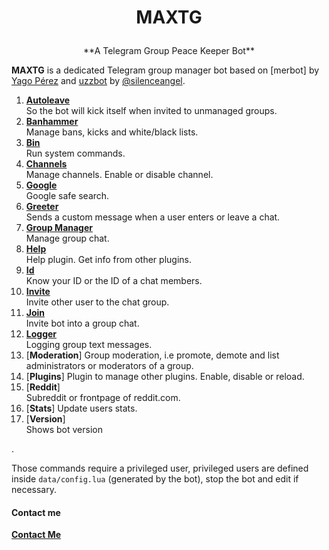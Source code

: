 # <p align="center">MAXTG

<p align="center">**A Telegram Group Peace Keeper Bot**


**MAXTG** is a dedicated Telegram group manager bot based on [merbot] by [Yago Pérez](https://telegram.me/yago_perez) and [uzzbot](https://github.com/uziins/uzzbot) by [@silenceangel](https://telegram.me/silenceangel).

1. [**Autoleave**](https://github.com/rizaumami/MAXTG/wiki/Plugins#autoleave)  
So the bot will kick itself when invited to unmanaged groups.
2. [**Banhammer**](https://github.com/rizaumami/MAXTG/wiki/Plugins#banhammer)  
Manage bans, kicks and white/black lists.
3. [**Bin**](https://github.com/rizaumami/MAXTG/wiki/Plugins#bin)  
Run system commands.
4. [**Channels**](https://github.com/rizaumami/MAXTG/wiki/Plugins#channels)  
Manage channels. Enable or disable channel.
5. [**Google**](https://github.com/rizaumami/MAXTG/wiki/Plugins#google)  
Google safe search.
6. [**Greeter**](https://github.com/rizaumami/MAXTG/wiki/Plugins#greeter)  
Sends a custom message when a user enters or leave a chat.
7. [**Group Manager**](https://github.com/rizaumami/MAXTG/wiki/Plugins#groupmanager)  
Manage group chat.
8. [**Help**](https://github.com/rizaumami/MAXTG/wiki/Plugins#help)  
Help plugin. Get info from other plugins.
9. [**Id**](https://github.com/rizaumami/MAXTG/wiki/Plugins#id)  
Know your ID or the ID of a chat members.
10. [**Invite**](https://github.com/rizaumami/MAXTG/wiki/Plugins#invite)  
Invite other user to the chat group.
11. [**Join**](https://github.com/rizaumami/MAXTG/wiki/Plugins#join)  
Invite bot into a group chat.
12. [**Logger**](https://github.com/rizaumami/MAXTG/wiki/Plugins#logger)  
Logging group text messages.
13. [**Moderation**] 
Group moderation, i.e promote, demote and list administrators or moderators of a group.
14. [**Plugins**]
Plugin to manage other plugins. Enable, disable or reload.
15. [**Reddit**]  
Subreddit or frontpage of reddit.com.
16. [**Stats**]
Update users stats.
17. [**Version**]  
Shows bot version

.

Those commands require a privileged user, privileged users are defined inside `data/config.lua` (generated by the bot), stop the bot and edit if necessary.

#### Contact me
[**Contact Me**](https://telegram.me/Diss_Mr)

